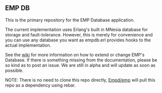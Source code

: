 ## EMP DB ##

This is the primary repository for the EMP Database application. 

The current implementation uses Erlang's built in MNesia database for storage 
and fault-tolerance. However, this is merely for convenience and you can use any 
database you want as empdb.erl provides hooks to the actual implementation.

See the [wiki][1] for more information on how to extend or change EMP's 
Database. If there is something missing from the documentation, please be so 
kind as to post an issue. We are still in alpha and will update as soon as 
possible.

NOTE: There is no need to clone this repo directly, [Empd/emp][2] will pull this 
repo as a dependency using rebar.


[1]: https://github.com/Empd/empdb/wiki
[2]: https://github.com/Empd/emp
